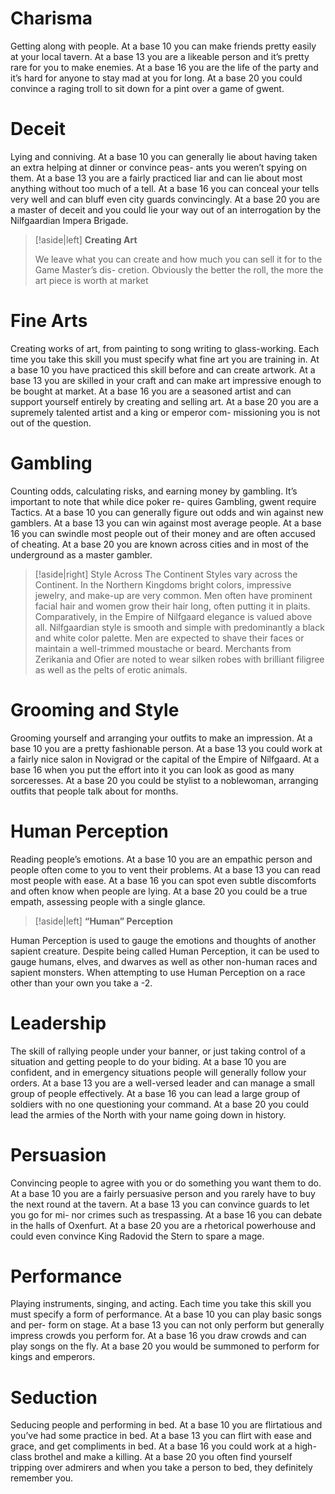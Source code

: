 # Charisma
Getting along with people. At a base 10 you can make friends pretty easily at your local tavern. At a base 13 you are a likeable person and it’s pretty rare for you to make enemies. At a base 16 you are the life of the party and it’s hard for anyone to stay mad at you for long. At a base 20 you could convince a raging troll to sit down for a pint over a game of gwent.

# Deceit
Lying and conniving. At a base 10 you can generally lie about having taken an extra helping at dinner or convince peas- ants you weren’t spying on them. At a base 13 you are a fairly practiced liar and can lie about most anything without too much of a tell. At a base 16 you can conceal your tells very well and can bluff even city guards convincingly. At a base 20 you are a master of deceit and you could lie your way out of an interrogation by the Nilfgaardian Impera Brigade.
>[!aside|left]
>**Creating Art**
>
>We leave what you can create and how much you can sell it for to the Game Master’s dis- cretion. Obviously the better the roll, the more the art piece is worth at market

# Fine Arts
Creating works of art, from painting to song writing to glass-working. Each time you take this skill you must specify what fine art you are training in. At a base 10 you have practiced this skill before and can create artwork. At a base 13 you are skilled in your craft and can make art impressive enough to be bought at market. At a base 16 you are a seasoned artist and can support yourself entirely by creating and selling art. At a base 20 you are a supremely talented artist and a king or emperor com- missioning you is not out of the question.

# Gambling
Counting odds, calculating risks, and earning money by gambling. It’s important to note that while dice poker re- quires Gambling, gwent require Tactics. At a base 10 you can generally figure out odds and win against new gamblers. At a base 13 you can win against most average people. At a base 16 you can swindle most people out of their money and are often accused of cheating. At a base 20 you are known across cities and in most of the underground as a master gambler.
>[!aside|right]
>Style Across The Continent
Styles vary across the Continent. In the Northern Kingdoms bright colors, impressive jewelry, and make-up are very common. Men often have prominent facial hair and women grow their hair long, often putting it in plaits. Comparatively, in the Empire of Nilfgaard elegance is valued above all. Nilfgaardian style is smooth and simple with predominantly a black and white color palette. Men are expected to shave their faces or maintain a well-trimmed moustache or beard. Merchants from Zerikania and Ofier are noted to wear silken robes with brilliant filigree as well as the pelts of erotic animals.

# Grooming and Style
Grooming yourself and arranging your outfits to make an impression. At a base 10 you are a pretty fashionable person. At a base 13 you could work at a fairly nice salon in Novigrad or the capital of the Empire of Nilfgaard. At a base 16 when you put the effort into it you can look as good as many sorceresses. At a base 20 you could be stylist to a noblewoman, arranging outfits that people talk about for months.
 
# Human Perception
Reading people’s emotions. At a base 10 you are an empathic person and people often come to you to vent their problems. At a base 13 you can read most people with ease. At a base 16 you can spot even subtle discomforts and often know when people are lying. At a base 20 you could be a true empath, assessing people with a single glance.

>[!aside|left]
>**“Human” Perception**
>
Human Perception is used to gauge the emotions and thoughts of another sapient creature. Despite being called Human Perception, it can be used to gauge humans, elves, and dwarves as well as other non-human races and sapient monsters. When attempting to use Human Perception on a race other than your own you take a -2.

# Leadership
The skill of rallying people under your banner, or just taking control of a situation and getting people to do your biding. At a base 10 you are confident, and in emergency situations people will generally follow your orders. At a base 13 you are a well-versed leader and can manage a small group of people effectively. At a base 16 you can lead a large group of soldiers with no one questioning your command. At a base 20 you could lead the armies of the North with your name going down in history.

# Persuasion
Convincing people to agree with you or do something you want them to do. At a base 10 you are a fairly persuasive person and you rarely have to buy the next round at the tavern. At a base 13 you can convince guards to let you go for mi- nor crimes such as trespassing. At a base 16 you can debate in the halls of Oxenfurt. At a base 20 you are a rhetorical powerhouse and could even convince King Radovid the Stern to spare a mage.

# Performance
Playing instruments, singing, and acting. Each time you take this skill you must specify a form of performance. At a base 10 you can play basic songs and per- form on stage. At a base 13 you can not only perform but generally impress crowds you perform for. At a base 16 you draw crowds and can play songs on the fly. At a base 20 you would be summoned to perform for kings and emperors.
 
# Seduction
Seducing people and performing in bed. At a base 10 you are flirtatious and you’ve had some practice in bed. At a base 13 you can flirt with ease and grace, and get compliments in bed. At a base 16 you could work at a high-class brothel and make a killing. At a base 20 you often find yourself tripping over admirers and when you take a person to bed, they definitely remember you.